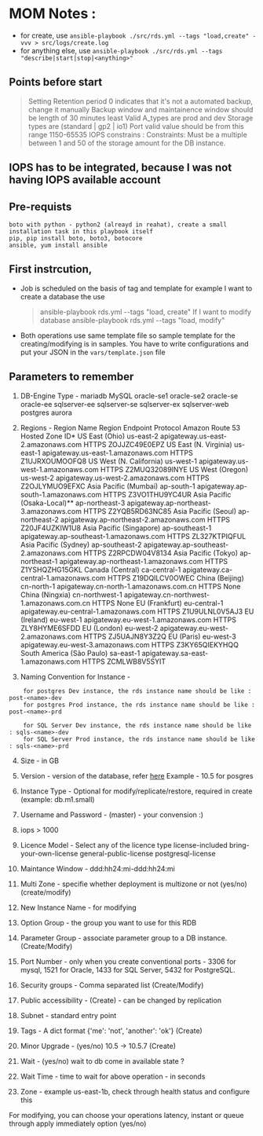 # MOM Notes : 
  - for create, use `ansible-playbook ./src/rds.yml --tags "load,create" -vvv > src/logs/create.log`
  - for anything else, use `ansible-playbook ./src/rds.yml --tags "describe|start|stop|<anything>"`

## Points before start
> Setting Retention period 0 indicates that it's not a automated backup, change it manually
> Backup window and maintainence window should be length of 30 minutes least
> Valid A_types are prod and dev
> Storage types are (standard | gp2 | io1)
> Port valid value should be from this range 1150-65535
> IOPS constrains : Constraints: Must be a multiple between 1 and 50 of the storage amount for the DB instance.

## IOPS has to be integrated, because I was not having IOPS available account
## Pre-requists
	boto with python - python2 (alreayd in reahat), create a small installation task in this playbook itself
	pip, pip install boto, boto3, botocore
	ansible, yum install ansible


## First instrcution,
 - Job is scheduled on the basis of tag and template for example I want to create a database the use
 	> ansible-playbook rds.yml --tags "load, create"
 	If I want to modify database
 	> ansible-playbook rds.yml --tags "load, modify"
 - Both operations use same template file so sample template for the creating/modifying is in samples. You have to write configurations and put your JSON in the `vars/template.json` file

## Parameters to remember
1. DB-Engine Type - mariadb
					MySQL
					oracle-se1
					oracle-se2
					oracle-se
					oracle-ee
					sqlserver-ee
					sqlserver-se
					sqlserver-ex
					sqlserver-web
					postgres
					aurora

2. Regions - 
			Region Name 					Region 							Endpoint 						Protocol 	Amazon Route 53 Hosted Zone ID*
			US East (Ohio) 					us-east-2 			apigateway.us-east-2.amazonaws.com 			HTTPS 			ZOJJZC49E0EPZ
			US East (N. Virginia) 			us-east-1 			apigateway.us-east-1.amazonaws.com 			HTTPS 			Z1UJRXOUMOOFQ8
			US West (N. California) 		us-west-1 			apigateway.us-west-1.amazonaws.com 			HTTPS 			Z2MUQ32089INYE
			US West (Oregon) 				us-west-2 			apigateway.us-west-2.amazonaws.com 			HTTPS 			Z2OJLYMUO9EFXC
			Asia Pacific (Mumbai) 			ap-south-1 			apigateway.ap-south-1.amazonaws.com 		HTTPS 			Z3VO1THU9YC4UR
			Asia Pacific (Osaka-Local)** 	ap-northeast-3 		apigateway.ap-northeast-3.amazonaws.com 	HTTPS 			Z2YQB5RD63NC85
			Asia Pacific (Seoul) 			ap-northeast-2 		apigateway.ap-northeast-2.amazonaws.com 	HTTPS 			Z20JF4UZKIW1U8
			Asia Pacific (Singapore) 		ap-southeast-1 		apigateway.ap-southeast-1.amazonaws.com 	HTTPS 			ZL327KTPIQFUL
			Asia Pacific (Sydney) 			ap-southeast-2 		apigateway.ap-southeast-2.amazonaws.com 	HTTPS 			Z2RPCDW04V8134
			Asia Pacific (Tokyo) 			ap-northeast-1 		apigateway.ap-northeast-1.amazonaws.com 	HTTPS 			Z1YSHQZHG15GKL
			Canada (Central) 				ca-central-1 		apigateway.ca-central-1.amazonaws.com 		HTTPS 			Z19DQILCV0OWEC
			China (Beijing) 				cn-north-1 			apigateway.cn-north-1.amazonaws.com.cn 		HTTPS 			None
			China (Ningxia) 				cn-northwest-1 		apigateway.cn-northwest-1.amazonaws.com.cn 	HTTPS 			None
			EU (Frankfurt) 					eu-central-1 		apigateway.eu-central-1.amazonaws.com 		HTTPS 			Z1U9ULNL0V5AJ3
			EU (Ireland) 					eu-west-1 			apigateway.eu-west-1.amazonaws.com 			HTTPS 			ZLY8HYME6SFDD
			EU (London) 					eu-west-2 			apigateway.eu-west-2.amazonaws.com 			HTTPS 			ZJ5UAJN8Y3Z2Q
			EU (Paris) 						eu-west-3 			apigateway.eu-west-3.amazonaws.com 			HTTPS 			Z3KY65QIEKYHQQ
			South America (São Paulo) 		sa-east-1 			apigateway.sa-east-1.amazonaws.com 			HTTPS 			ZCMLWB8V5SYIT

3. Naming Convention for Instance  - 
```
	for postgres Dev instance, the rds instance name should be like : post-<name>-dev
	for postgres Prod instance, the rds instance name should be like : post-<name>-prd 

	for SQL Server Dev instance, the rds instance name should be like : sqls-<name>-dev
	for SQL Server Prod instance, the rds instance name should be like : sqls-<name>-prd
```

4. Size - <number> in GB

5. Version - version of the database, refer [here](https://aws.amazon.com/rds/faqs/)
	Example - 10.5 for posgres

6. Instance Type - Optional for modify/replicate/restore, required in create (example: db.m1.small)

7. Username and Password - (master) - your convension :)

8. iops > 1000

9. Licence Model - Select any of the licence type
					license-included
					bring-your-own-license
					general-public-license
					postgresql-license

10. Maintance Window - ddd:hh24:mi-ddd:hh24:mi
11. Multi Zone - specifie whether deployment is multizone or not (yes/no) (create/modify)
12. New Instance Name - for modifying 
13. Option Group - the group you want to use for this RDB
14. Parameter Group - associate parameter group to a DB instance. (Create/Modify)
15. Port Number - only when you create 
			conventional ports - 	3306 for mysql, 
									1521 for Oracle, 
									1433 for SQL Server,
									5432 for PostgreSQL.
16. Security groups - Comma separated list (Create/Modify)
17. Public accessibility - (Create) - can be changed by replication
18. Subnet - standard entry point
19. Tags - A dict format {'me': 'not', 'another': 'ok'} (Create)
20. Minor Upgrade - (yes/no) 10.5 -> 10.5.7 (Create)
21. Wait - (yes/no) wait to db come in available state ?
22. Wait Time - time to wait for above operation - in seconds
23. Zone - example us-east-1b, check through health status and configure this

For modifying, you can choose your operations latency, instant or queue through apply immediately option (yes/no)
